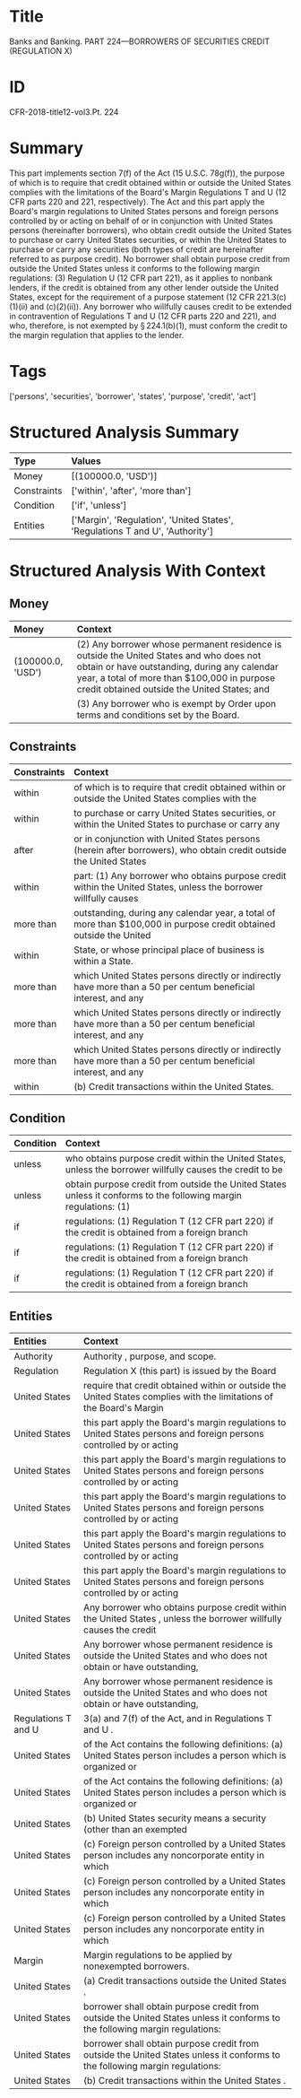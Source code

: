 # Title

 Banks and Banking. PART 224—BORROWERS OF SECURITIES CREDIT (REGULATION X)


# ID

 CFR-2018-title12-vol3.Pt. 224


# Summary

This part implements section 7(f) of the Act (15 U.S.C. 78g(f)), the purpose of which is to require that credit obtained within or outside the United States complies with the limitations of the Board's Margin Regulations T and U (12 CFR parts 220 and 221, respectively).
The Act and this part apply the Board's margin regulations to United States persons and foreign persons controlled by or acting on behalf of or in conjunction with United States persons (hereinafter borrowers), who obtain credit outside the United States to purchase or carry United States securities, or within the United States to purchase or carry any securities (both types of credit are hereinafter referred to as purpose credit).
No borrower shall obtain purpose credit from outside the United States unless it conforms to the following margin regulations:
(3) Regulation U (12 CFR part 221), as it applies to nonbank lenders, if the credit is obtained from any other lender outside the United States, except for the requirement of a purpose statement (12 CFR 221.3(c)(1)(ii) and (c)(2)(ii)).
Any borrower who willfully causes credit to be extended in contravention of Regulations T and U (12 CFR parts 220 and 221), and who, therefore, is not exempted by &#167;&#8201;224.1(b)(1), must conform the credit to the margin regulation that applies to the lender.


# Tags

['persons', 'securities', 'borrower', 'states', 'purpose', 'credit', 'act']


# Structured Analysis Summary

| Type        | Values                                                                        |
|:------------|:------------------------------------------------------------------------------|
| Money       | [(100000.0, 'USD')]                                                           |
| Constraints | ['within', 'after', 'more than']                                              |
| Condition   | ['if', 'unless']                                                              |
| Entities    | ['Margin', 'Regulation', 'United States', 'Regulations T and U', 'Authority'] |


# Structured Analysis With Context

 


## Money

| Money             | Context                                                                                                                                                                                                                                |
|:------------------|:---------------------------------------------------------------------------------------------------------------------------------------------------------------------------------------------------------------------------------------|
| (100000.0, 'USD') | (2) Any borrower whose permanent residence is outside the United States and who does not obtain or have outstanding, during any calendar year, a total of more than $100,000 in purpose credit obtained outside the United States; and |
|                   |             (3) Any borrower who is exempt by Order upon terms and conditions set by the Board.                                                                                                                                        |


## Constraints

| Constraints   | Context                                                                                                            |
|:--------------|:-------------------------------------------------------------------------------------------------------------------|
| within        | of which is to require that credit obtained within or outside the United States complies with the                  |
| within        | to purchase or carry United States securities, or within the United States to purchase or carry any                |
| after         | or in conjunction with United States persons (herein after borrowers), who obtain credit outside the United States |
| within        | part: (1) Any borrower who obtains purpose credit within the United States, unless the borrower willfully causes   |
| more than     | outstanding, during any calendar year, a total of more than $100,000 in purpose credit obtained outside the United |
| within        | State, or whose principal place of business is within  a State.                                                    |
| more than     | which United States persons directly or indirectly have more than a 50 per centum beneficial interest, and any     |
| more than     | which United States persons directly or indirectly have more than a 50 per centum beneficial interest, and any     |
| more than     | which United States persons directly or indirectly have more than a 50 per centum beneficial interest, and any     |
| within        | (b) Credit transactions  within  the United States.                                                                |


## Condition

| Condition   | Context                                                                                                          |
|:------------|:-----------------------------------------------------------------------------------------------------------------|
| unless      | who obtains purpose credit within the United States, unless the borrower willfully causes the credit to be       |
| unless      | obtain purpose credit from outside the United States unless it conforms to the following margin regulations: (1) |
| if          | regulations: (1) Regulation T (12 CFR part 220) if the credit is obtained from a foreign branch                  |
| if          | regulations: (1) Regulation T (12 CFR part 220) if the credit is obtained from a foreign branch                  |
| if          | regulations: (1) Regulation T (12 CFR part 220) if the credit is obtained from a foreign branch                  |


## Entities

| Entities            | Context                                                                                                                     |
|:--------------------|:----------------------------------------------------------------------------------------------------------------------------|
| Authority           | Authority , purpose, and scope.                                                                                             |
| Regulation          | Regulation X (this part) is issued by the Board                                                                             |
| United States       | require that credit obtained within or outside the United States complies with the limitations of the Board's Margin        |
| United States       | this part apply the Board's margin regulations to United States persons and foreign persons controlled by or acting         |
| United States       | this part apply the Board's margin regulations to United States persons and foreign persons controlled by or acting         |
| United States       | this part apply the Board's margin regulations to United States persons and foreign persons controlled by or acting         |
| United States       | this part apply the Board's margin regulations to United States persons and foreign persons controlled by or acting         |
| United States       | this part apply the Board's margin regulations to United States persons and foreign persons controlled by or acting         |
| United States       | Any borrower who obtains purpose credit within the United States , unless the borrower willfully causes the credit          |
| United States       | Any borrower whose permanent residence is outside the United States and who does not obtain or have outstanding,            |
| United States       | Any borrower whose permanent residence is outside the United States and who does not obtain or have outstanding,            |
| Regulations T and U | 3(a) and 7(f) of the Act, and in Regulations T and U .                                                                      |
| United States       | of the Act contains the following definitions: (a) United States person includes a person which is organized or             |
| United States       | of the Act contains the following definitions: (a) United States person includes a person which is organized or             |
| United States       | (b)  United States security means a security (other than an exempted                                                        |
| United States       | (c) Foreign person controlled by a  United States  person includes any noncorporate entity in which                         |
| United States       | (c) Foreign person controlled by a  United States  person includes any noncorporate entity in which                         |
| United States       | (c) Foreign person controlled by a  United States  person includes any noncorporate entity in which                         |
| Margin              | Margin  regulations to be applied by nonexempted borrowers.                                                                 |
| United States       | (a) Credit transactions outside the  United States .                                                                        |
| United States       | borrower shall obtain purpose credit from outside the United States unless it conforms to the following margin regulations: |
| United States       | borrower shall obtain purpose credit from outside the United States unless it conforms to the following margin regulations: |
| United States       | (b) Credit transactions within the  United States .                                                                         |


